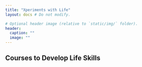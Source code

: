 ```yaml
---
title: "Xperiments with Life"
layout: docs # Do not modify.

# Optional header image (relative to `static/img/` folder).
header:
  caption: ""
  image: ""
---
```


## **Courses to Develop Life Skills**
